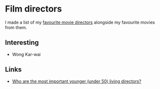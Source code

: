 # Film directors
I made a list of my [favourite movie directors](https://letterboxd.com/nikitavoloboev/list/favourite-directors/) alongside my favourite movies from them.

## Interesting
- Wong Kar-wai

## Links
- [Who are the most important younger (under 50) living directors?](https://www.reddit.com/r/TrueFilm/comments/8l3d06/who_are_the_most_important_younger_under_50/)
